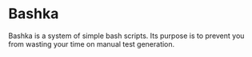 # Bashka
Bashka is a system of simple bash scripts. Its purpose is to prevent you from wasting your time on manual test generation.

